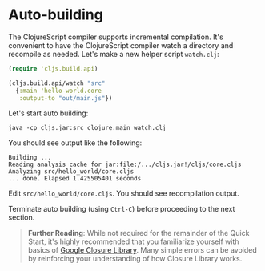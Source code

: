 # Auto-building


The ClojureScript compiler supports incremental compilation. It's
convenient to have the ClojureScript compiler watch a directory
and recompile as needed. Let's make a new helper script `watch.clj`:

```clojure
(require 'cljs.build.api)

(cljs.build.api/watch "src"
  {:main 'hello-world.core
   :output-to "out/main.js"})
```

Let's start auto building:

```shell
java -cp cljs.jar:src clojure.main watch.clj
```

You should see output like the following:

```
Building ...
Reading analysis cache for jar:file:/.../cljs.jar!/cljs/core.cljs
Analyzing src/hello_world/core.cljs
... done. Elapsed 1.425505401 seconds
```

Edit `src/hello_world/core.cljs`. You should see recompilation output.

Terminate auto building (using `Ctrl-C`) before proceeding to the next section.

> **Further Reading**: While not required for the remainder of the Quick Start, it's highly recommended that you familiarize yourself with basics of [Google Closure Library](https://developers.google.com/closure/library/index). Many simple errors can be avoided by reinforcing your understanding of how Closure Library works.
